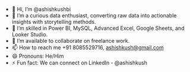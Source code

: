 - 👋 Hi, I’m @ashishkushbi 
- 👀 I’m a curious data enthusiast, converting raw data into actionable insights with storytelling methods.
- 🌱 I’m skilled in Power BI, MySQL, Advanced Excel, Google Sheets, and Looker Studio.
- 💞️ I’m available to collaborate on freelance work.
- 📫 How to reach me +91 8085529716, ashishkush@gmail.com
- 😄 Pronouns: He/Him
- ⚡ Fun fact: We can connect on LinkedIn - @ashishkush

<!---
ashishkushbi/ashishkushbi is a ✨ special ✨ repository because its `README.md` (this file) appears on your GitHub profile.
You can click the Preview link to take a look at your changes.
--->
